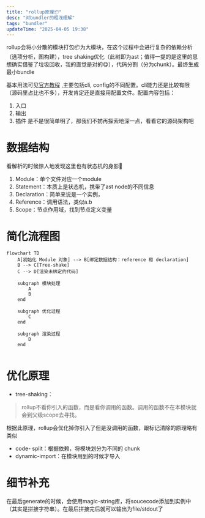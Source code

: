 ```yaml
---
title: "rollup原理📦"
desc: "对bundler的粗浅理解"
tags: "bundler"
updateTime: "2025-04-05 19:38"
---
```


rollup会将小分散的模块打包📦为大模块，在这个过程中会进行复杂的依赖分析（选项分析，图构建），tree shaking优化（此树即为ast；值得一提的是这里的思想确实借鉴了垃圾回收，我的直觉是对的😋），代码分割（分为chunk）。最终生成最小bundle

基本用法可见[官方教程](https://www.rollupjs.com/tutorial/) ,主要包括cli, config的不同配置。cli能力还是比较有限（源码里占比也不多），开发肯定还是直接用配置文件。配置内容包括：

1. 入口
2. 输出
3. 插件
   是不是很简单明了，那我们不妨再探索地深一点，看看它的源码架构吧

# 数据结构

看解析的时候惊人地发现这里也有状态机的身影👀

1. Module：单个文件对应一个module
2. Statement：本质上是状态机，携带了ast node的不同信息
3. Declaration：简单来说是一个实例，
4. Reference：调用语法，类似a.b
5. Scope：节点作用域，找到节点定义变量

# 简化流程图

```mermaid
flowchart TD
    A[初始化 Module 对象] --> B[绑定数据结构：reference 和 declaration]
    B --> C[Tree-shake]
    C --> D[渲染未绑定的代码]

    subgraph 模块处理
        A
        B
    end

    subgraph 优化过程
        C
    end

    subgraph 渲染过程
        D
    end


```

# 优化原理

- tree-shaking：

> rollup不看你引入的函数，而是看你调用的函数。调用的函数不在本模块就会到父级scope去寻找。

根据此原理，rollup会优化掉你引入了但是没调用的函数，跟标记清除的原理略有类似

- code- split：根据依赖，将模块划分为不同的 chunk
- dynamic-import：在模块用到的时候才导入

# 细节补充

在最后generate的时候，会使用magic-string库，将soucecode添加到实例中（其实是拼接字符串）。在最后拼接完后就可以输出为file/stdout了
